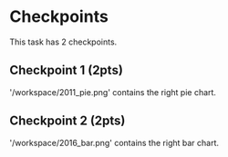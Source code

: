 # Checkpoints

This task has 2 checkpoints.

## Checkpoint 1 (2pts)

'/workspace/2011_pie.png' contains the right pie chart.

## Checkpoint 2 (2pts)

'/workspace/2016_bar.png' contains the right bar chart.
